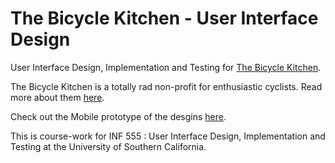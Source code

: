 # The Bicycle Kitchen - User Interface Design

User Interface Design, Implementation and Testing for [The Bicycle Kitchen](http://www.bicyclekitchen.com/).

The Bicycle Kitchen is a totally rad non-profit for enthusiastic cyclists. Read more about them [here](http://www.bicyclekitchen.com/index.php?/about-this-site/).

Check out the Mobile prototype of the desgins [here](https://xd.adobe.com/view/2a3af631-eb0f-4ca4-6415-6f801d9affcf-5c0b/).

This is course-work for INF 555 : User Interface Design, Implementation and Testing at the University of Southern California.
